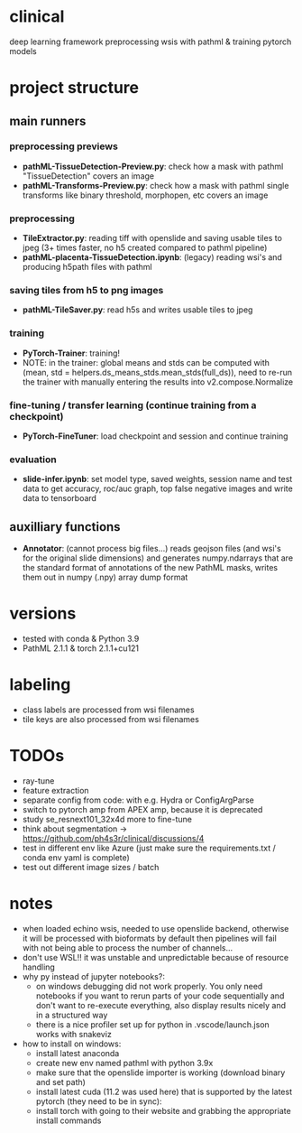 # clinical

deep learning framework preprocessing wsis with pathml &amp; training pytorch models

# project structure

## main runners


### preprocessing previews

- **pathML-TissueDetection-Preview.py**:    check how a mask with pathml "TissueDetection" covers an image
- **pathML-Transforms-Preview.py**:         check how a mask with pathml single transforms like binary threshold, morphopen, etc covers an image

### preprocessing 

- **TileExtractor.py**: reading tiff with openslide and saving usable tiles to jpeg (3+ times faster, no h5 created compared to pathml pipeline)
- **pathML-placenta-TissueDetection.ipynb**: (legacy) reading wsi's and producing h5path files with pathml

### saving tiles from h5 to png images

- **pathML-TileSaver.py**: read h5s and writes usable tiles to jpeg

### training

- **PyTorch-Trainer**: training!
- NOTE: in the trainer: global means and stds can be computed with (mean, std = helpers.ds_means_stds.mean_stds(full_ds)), need to re-run the trainer with manually entering the results into v2.compose.Normalize

### fine-tuning / transfer learning (continue training from a checkpoint)

- **PyTorch-FineTuner**: load checkpoint and session and continue training

### evaluation

- **slide-infer.ipynb**: set model type, saved weights, session name and test data to get accuracy, roc/auc graph, top false negative images and write data to tensorboard

## auxilliary functions

- **Annotator**: (cannot process big files...) reads geojson files (and wsi's for the original slide dimensions) and generates numpy.ndarrays that are the standard format of annotations of the new PathML masks, writes them out in numpy (.npy) array dump format

# versions

- tested with conda & Python 3.9
- PathML 2.1.1 & torch 2.1.1+cu121

# labeling

- class labels are processed from wsi filenames
- tile keys are also processed from wsi filenames

# TODOs

- ray-tune
- feature extraction
- separate config from code: with e.g. Hydra or ConfigArgParse
- switch to pytorch amp from APEX amp, because it is deprecated
- study se_resnext101_32x4d more to fine-tune
- think about segmentation -> https://github.com/ph4s3r/clinical/discussions/4
- test in different env like Azure (just make sure the requirements.txt / conda env yaml is complete)
- test out different image sizes / batch

# notes

- when loaded echino wsis, needed to use openslide backend, otherwise it will be processed with bioformats by default then pipelines will fail with not being able to process the number of channels...
- don't use WSL!! it was unstable and unpredictable because of resource handling
- why py instead of jupyter notebooks?: 
    - on windows debugging did not work properly. You only need notebooks if you want to rerun parts of your code sequentially and don't want to re-execute everything, also display results nicely and in a structured way
    - there is a nice profiler set up for python in .vscode/launch.json works with snakeviz
- how to install on windows: 
    - install latest anaconda
    - create new env named pathml with python 3.9x
    - make sure that the openslide importer is working (download binary and set path)
    - install latest cuda (11.2 was used here) that is supported by the latest pytorch (they need to be in sync):
    - install torch with going to their website and grabbing the appropriate install commands

